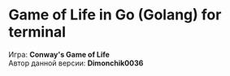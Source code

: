 # Game of Life in Go (Golang) for terminal

Игра: **Conway's Game of Life**  
Автор данной версии: **Dimonchik0036** 
